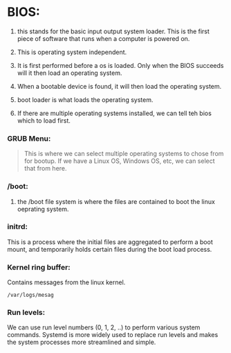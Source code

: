 # BIOS:

1. this stands for the basic input output system loader. This is the first piece of software that runs when a computer is powered on. 

2. This is operating system independent. 

3. It is first performed before a os is loaded. Only when the BIOS succeeds will it then load an operating system. 

4. When a bootable device is found, it will then load the operating system. 

5. boot loader is what loads the operating system.

6. If there are multiple operating systems installed, we can tell teh bios which to load first. 

### GRUB Menu: 
> This is where we can select multiple operating systems to chose from for bootup. If we have a Linux OS, Windows OS, etc, we can select that from here. 

### /boot:

1. the /boot file system is where the files are contained to boot the linux oeprating system.

### initrd: 
This is a process where the initial files are aggregated to perform a boot mount, and temporarily holds certain files during the boot load process.

### Kernel ring buffer:

Contains messages from the linux kernel.
```
/var/logs/mesag
```

### Run levels:
We can use run level numbers (0, 1, 2, ..) to perform various system commands. Systemd is more widely used to replace run levels and makes the system processes more streamlined and simple.
